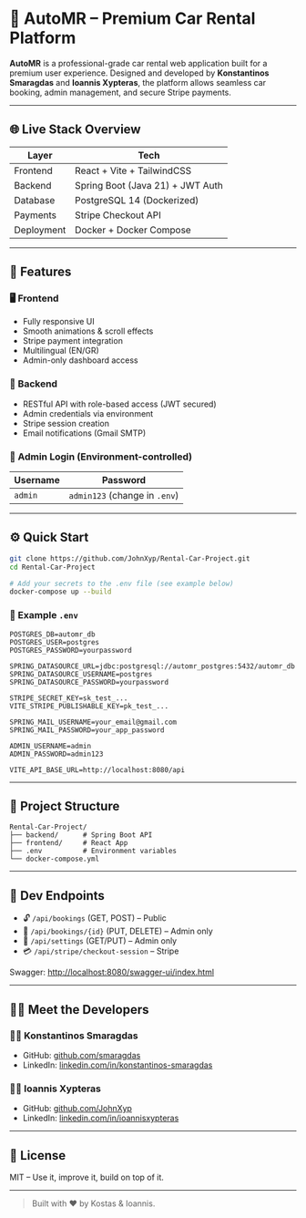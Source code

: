 # 🚗 AutoMR – Premium Car Rental Platform

**AutoMR** is a professional-grade car rental web application built for a premium user experience. Designed and developed by **Konstantinos Smaragdas** and **Ioannis Xypteras**, the platform allows seamless car booking, admin management, and secure Stripe payments.

---

## 🌐 Live Stack Overview

| Layer      | Tech                                      |
|------------|-------------------------------------------|
| Frontend   | React + Vite + TailwindCSS                |
| Backend    | Spring Boot (Java 21) + JWT Auth          |
| Database   | PostgreSQL 14 (Dockerized)                |
| Payments   | Stripe Checkout API                       |
| Deployment | Docker + Docker Compose                   |

---

## 🚀 Features

### 🖥 Frontend
- Fully responsive UI
- Smooth animations & scroll effects
- Stripe payment integration
- Multilingual (EN/GR)
- Admin-only dashboard access

### 🧠 Backend
- RESTful API with role-based access (JWT secured)
- Admin credentials via environment
- Stripe session creation
- Email notifications (Gmail SMTP)

### 🔐 Admin Login (Environment-controlled)
| Username | Password |
|----------|----------|
| `admin`  | `admin123` (change in `.env`) |

---

## ⚙️ Quick Start

```bash
git clone https://github.com/JohnXyp/Rental-Car-Project.git
cd Rental-Car-Project

# Add your secrets to the .env file (see example below)
docker-compose up --build
```

### 📄 Example `.env`
```env
POSTGRES_DB=automr_db
POSTGRES_USER=postgres
POSTGRES_PASSWORD=yourpassword

SPRING_DATASOURCE_URL=jdbc:postgresql://automr_postgres:5432/automr_db
SPRING_DATASOURCE_USERNAME=postgres
SPRING_DATASOURCE_PASSWORD=yourpassword

STRIPE_SECRET_KEY=sk_test_...
VITE_STRIPE_PUBLISHABLE_KEY=pk_test_...

SPRING_MAIL_USERNAME=your_email@gmail.com
SPRING_MAIL_PASSWORD=your_app_password

ADMIN_USERNAME=admin
ADMIN_PASSWORD=admin123

VITE_API_BASE_URL=http://localhost:8080/api
```

---

## 📂 Project Structure

```
Rental-Car-Project/
├── backend/      # Spring Boot API
├── frontend/     # React App
├── .env          # Environment variables
└── docker-compose.yml
```

---

## 🧪 Dev Endpoints

- 🔓 `/api/bookings` (GET, POST) – Public
- 🔐 `/api/bookings/{id}` (PUT, DELETE) – Admin only
- 🔐 `/api/settings` (GET/PUT) – Admin only
- 💳 `/api/stripe/checkout-session` – Stripe

Swagger: [http://localhost:8080/swagger-ui/index.html](http://localhost:8080/swagger-ui/index.html)

---

## 👨‍💻 Meet the Developers

### 🧑‍💻 Konstantinos Smaragdas  
- GitHub: [github.com/smaragdas](https://github.com/smaragdas)  
- LinkedIn: [linkedin.com/in/konstantinos-smaragdas](https://www.linkedin.com/in/konstantinos-smaragdas/)

### 🧑‍💻 Ioannis Xypteras  
- GitHub: [github.com/JohnXyp](https://github.com/JohnXyp)  
- LinkedIn: [linkedin.com/in/ioannisxypteras](https://www.linkedin.com/in/ioannisxypteras/)

---

## 📜 License

MIT – Use it, improve it, build on top of it.

---

> Built with ❤️ by Kostas & Ioannis.